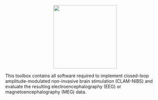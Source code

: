 <p align="center"><img src="https://github.com/davidhaslacher/clam-nibs/assets/17557712/8c8c247d-ba0d-43e4-9a35-538b4e1d9f9b" width="200"></p>
This toolbox contains all software required to implement closed-loop amplitude-modulated non-invasive brain stimulation (CLAM-NIBS) and evaluate the resulting electroencephalography (EEG) or magnetoencephalography (MEG) data.
